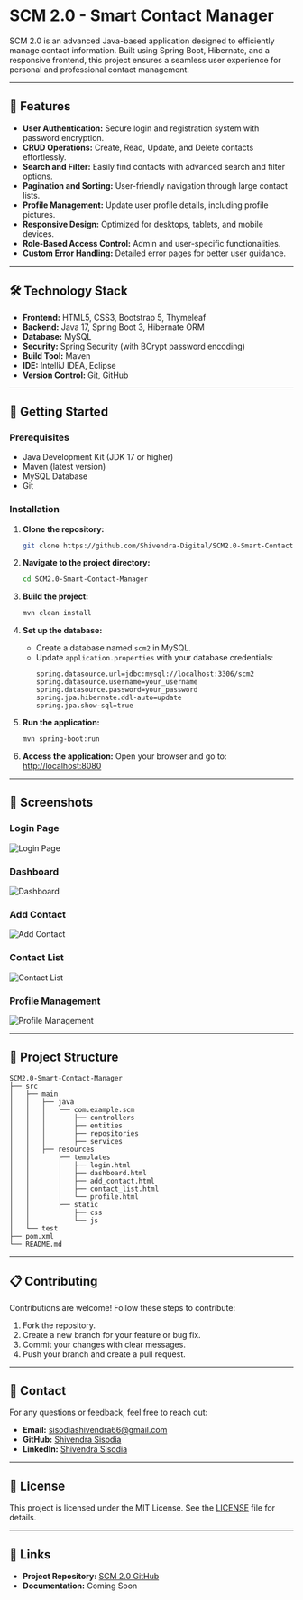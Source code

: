 # SCM 2.0 - Smart Contact Manager

SCM 2.0 is an advanced Java-based application designed to efficiently manage contact information. Built using Spring Boot, Hibernate, and a responsive frontend, this project ensures a seamless user experience for personal and professional contact management.

---

## 🌟 Features

- **User Authentication:** Secure login and registration system with password encryption.
- **CRUD Operations:** Create, Read, Update, and Delete contacts effortlessly.
- **Search and Filter:** Easily find contacts with advanced search and filter options.
- **Pagination and Sorting:** User-friendly navigation through large contact lists.
- **Profile Management:** Update user profile details, including profile pictures.
- **Responsive Design:** Optimized for desktops, tablets, and mobile devices.
- **Role-Based Access Control:** Admin and user-specific functionalities.
- **Custom Error Handling:** Detailed error pages for better user guidance.

---

## 🛠️ Technology Stack

- **Frontend:** HTML5, CSS3, Bootstrap 5, Thymeleaf
- **Backend:** Java 17, Spring Boot 3, Hibernate ORM
- **Database:** MySQL
- **Security:** Spring Security (with BCrypt password encoding)
- **Build Tool:** Maven
- **IDE:** IntelliJ IDEA, Eclipse
- **Version Control:** Git, GitHub

---

## 🚀 Getting Started

### Prerequisites

- Java Development Kit (JDK 17 or higher)
- Maven (latest version)
- MySQL Database
- Git

### Installation

1. **Clone the repository:**
   ```bash
   git clone https://github.com/Shivendra-Digital/SCM2.0-Smart-Contact-Manager.git
   ```

2. **Navigate to the project directory:**
   ```bash
   cd SCM2.0-Smart-Contact-Manager
   ```

3. **Build the project:**
   ```bash
   mvn clean install
   ```

4. **Set up the database:**
   - Create a database named `scm2` in MySQL.
   - Update `application.properties` with your database credentials:
     ```properties
     spring.datasource.url=jdbc:mysql://localhost:3306/scm2
     spring.datasource.username=your_username
     spring.datasource.password=your_password
     spring.jpa.hibernate.ddl-auto=update
     spring.jpa.show-sql=true
     ```

5. **Run the application:**
   ```bash
   mvn spring-boot:run
   ```

6. **Access the application:**
   Open your browser and go to: [http://localhost:8080](http://localhost:8080)

---

## 📸 Screenshots

### Login Page
![Login Page](screenshots/login.png)

### Dashboard
![Dashboard](screenshots/dashboard.png)

### Add Contact
![Add Contact](screenshots/add_contact.png)

### Contact List
![Contact List](screenshots/contact_list.png)

### Profile Management
![Profile Management](screenshots/profile_management.png)

---

## 📂 Project Structure

```
SCM2.0-Smart-Contact-Manager
├── src
│   ├── main
│   │   ├── java
│   │   │   └── com.example.scm
│   │   │       ├── controllers
│   │   │       ├── entities
│   │   │       ├── repositories
│   │   │       ├── services
│   │   ├── resources
│   │       ├── templates
│   │       │   ├── login.html
│   │       │   ├── dashboard.html
│   │       │   ├── add_contact.html
│   │       │   ├── contact_list.html
│   │       │   └── profile.html
│   │       ├── static
│   │           ├── css
│   │           └── js
│   └── test
├── pom.xml
└── README.md
```

---

## 📋 Contributing

Contributions are welcome! Follow these steps to contribute:

1. Fork the repository.
2. Create a new branch for your feature or bug fix.
3. Commit your changes with clear messages.
4. Push your branch and create a pull request.

---

## 🤝 Contact

For any questions or feedback, feel free to reach out:

- **Email:** [sisodiashivendra66@gmail.com](mailto:sisodiashivendra66@gmail.com)
- **GitHub:** [Shivendra Sisodia](https://github.com/Shivendrasis)
- **LinkedIn:** [Shivendra Sisodia](https://www.linkedin.com/in/shivendra-sisodia-222b98204)

---

## 📜 License

This project is licensed under the MIT License. See the [LICENSE](LICENSE) file for details.

---

## 🔗 Links

- **Project Repository:** [SCM 2.0 GitHub](https://github.com/Shivendra-Digital/SCM2.0-Smart-Contact-Manager)
- **Documentation:** Coming Soon
